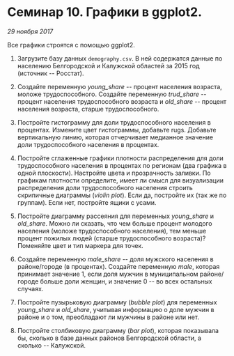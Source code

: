 # Семинар 10. Графики в ggplot2.

*29 ноября 2017*

Все графики строятся с помощью ggplot2. 

1. Загрузите базу данных `demography.csv`. В ней содержатся данные по населению Белгородской и Калужской областей за 2015 год (источник -- Росстат).

2. Создайте переменную *young_share* -- процент населения возраста, моложе трудоспособного. Создайте переменную *trud_share* -- процент населения трудоспособного возраста и *old_share* -- процент населения возраста, старше трудоспособного.

3. Постройте гистограмму для доли трудоспособного населения в процентах. Измените цвет гистограммы, добавьте rugs. Добавьте вертикальную линию, которая отчерчивает медианное значение доли трудоспособного населения в процентах.

4. Постройте сглаженные графики плотности распределения для доли трудоспособного населения в процентах по регионам (два графика в одной плоскости). Настройте цвета и прозрачность заливки. По графикам плотности определите, имеет ли смысл для визуализации распределения доли трудоспособного населения строить скрипичные диаграммы (*violin plot*). Если да, постройте их (так же по группам). Если нет, постройте ящики с усами. 

5. Постройте диаграмму рассеяния для переменных *young_share* и *old_share*. Можно ли сказать, что чем больше процент молодого населения (моложе трудоспособного населения), тем меньше процент пожилых людей (старше трудоспособного возраста)? Поменяйте цвет и тип маркера для точек.

6. Создайте переменную *male_share* -- доля мужского населения в районе/городе (в процентах). Создайте переменную *male*, которая принимает значение 1, если доля мужчин в муниципальном районе/городе больше доли женщин, и значение 0 -- во всех остальных случаях.

7. Постройте пузырьковую диаграмму (*bubble plot*) для переменных *young_share* и *old_share*, учитывая информацию о доле мужчин в районе и о том, преобладают ли мужчины в районе или нет.

8. Постройте столбиковую диаграмму (*bar plot*), которая показывала бы, сколько в базе данных районов Белгородской области, а сколько -- Калужской.
